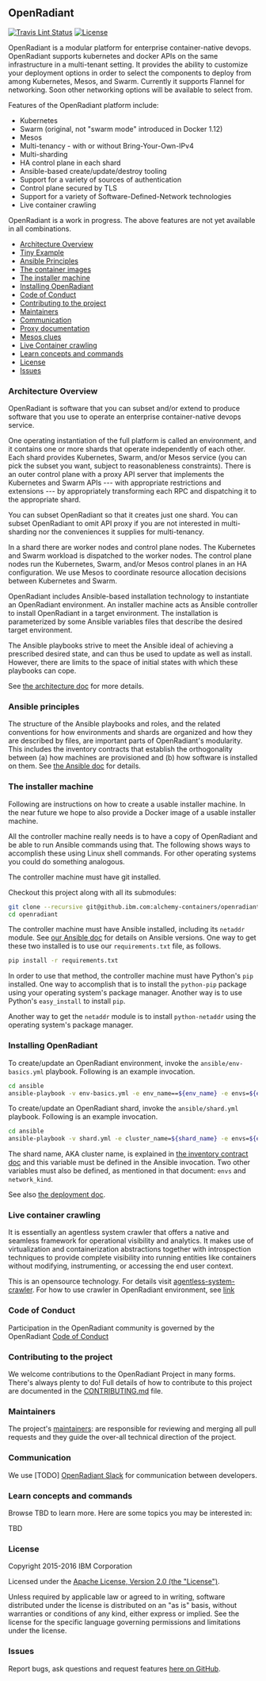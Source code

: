 ## OpenRadiant

[![Travis Lint Status](https://travis.innovate.ibm.com/alchemy-containers/openradiant.svg?token=hs5iLEHWzyL9jLf6acy1)](https://travis.innovate.ibm.com/alchemy-containers/openradiant)
[![License](https://img.shields.io/badge/license-Apache--2.0-blue.svg)](http://www.apache.org/licenses/LICENSE-2.0)

OpenRadiant is a modular platform for enterprise container-native devops. OpenRadiant supports kubernetes and docker APIs on the same infrastructure in a multi-tenant setting. It provides the ability to customize your deployment options in order to select the components to deploy from among Kubernetes, Mesos, and Swarm. Currently it supports Flannel for networking. Soon other networking options will be available to select from.

Features of the OpenRadiant platform include:
* Kubernetes
* Swarm (original, not "swarm mode" introduced in Docker 1.12)
* Mesos
* Multi-tenancy - with or without Bring-Your-Own-IPv4
* Multi-sharding
* HA control plane in each shard
* Ansible-based create/update/destroy tooling
* Support for a variety of sources of authentication
* Control plane secured by TLS
* Support for a variety of Software-Defined-Network technologies
* Live container crawling

OpenRadiant is a work in progress.  The above features are not yet
available in all combinations.

* [Architecture Overview](#architecture-overview)
* [Tiny Example](examples/tiny-example.md)
* [Ansible Principles](#ansible-principles)
* [The container images](docs/building-images.md)
* [The installer machine](#the-installer-machine)
* [Installing OpenRadiant](#installing-openradiant)
* [Code of Conduct](#code-of-conduct)
* [Contributing to the project](#contributing-to-the-project)
* [Maintainers](#maintainers)
* [Communication](#communication)
* [Proxy documentation](proxy/README.md)
* [Mesos clues](mesos-clues.md)
* [Live Container crawling](#live-container-crawling)
* [Learn concepts and commands](#learn-concepts-and-commands)
* [License](#license)
* [Issues](#issues)

### Architecture Overview

OpenRadiant is software that you can subset and/or extend to produce
software that you use to operate an enterprise container-native
devops service.

One operating instantiation of the full platform is called an
environment, and it contains one or more shards that operate
independently of each other.  Each shard provides Kubernetes, Swarm,
and/or Mesos service (you can pick the subset you want, subject to
reasonableness constraints).  There is an outer control plane with a
proxy API server that implements the Kubernetes and Swarm APIs ---
with appropriate restrictions and extensions --- by appropriately
transforming each RPC and dispatching it to the appropriate shard.

You can subset OpenRadiant so that it creates just one shard.  You can
subset OpenRadiant to omit API proxy if you are not interested in
multi-sharding nor the conveniences it supplies for multi-tenancy.

In a shard there are worker nodes and control plane nodes.  The
Kubernetes and Swarm workload is dispatched to the worker nodes.  The
control plane nodes run the Kubernetes, Swarm, and/or Mesos control
planes in an HA configuration.  We use Mesos to coordinate resource
allocation decisions between Kubernetes and Swarm.

OpenRadiant includes Ansible-based installation technology to
instantiate an OpenRadiant environment.  An installer machine acts as
Ansible controller to install OpenRadiant in a target environment.
The installation is parameterized by some Ansible variables files that
describe the desired target environment.

The Ansible playbooks strive to meet the Ansible ideal of achieving a
prescribed desired state, and can thus be used to update as well as
install.  However, there are limits to the space of initial states
with which these playbooks can cope.

See [the architecture doc](docs/architecture.md) for more details.


### Ansible principles

The structure of the Ansible playbooks and roles, and the related
conventions for how environments and shards are organized and how they
are described by files, are important parts of OpenRadiant's
modularity.  This includes the inventory contracts that establish the
orthogonality between (a) how machines are provisioned and (b) how
software is installed on them.  See [the Ansible doc](docs/ansible.md)
for details.


### The installer machine

Following are instructions on how to create a usable installer
machine.  In the near future we hope to also provide a Docker image of
a usable installer machine.

All the controller machine really needs is to have a copy of
OpenRadiant and be able to run Ansible commands using that.  The
following shows ways to accomplish these using Linux shell commands.
For other operating systems you could do something analogous.

The controller machine must have git installed.

Checkout this project along with all its submodules:

```bash
git clone --recursive git@github.ibm.com:alchemy-containers/openradiant.git
cd openradiant
```

The controller machine must have Ansible installed, including its
`netaddr` module.  See
[our Ansible doc](docs/ansible.md#ansible-versions-and-bugs-and-configuration)
for details on Ansible versions.  One way to get these two installed
is to use our `requirements.txt` file, as follows.

```bash
pip install -r requirements.txt
```

In order to use that method, the controller machine must have Python's
`pip` installed.  One way to accomplish that is to install the
`python-pip` package using your operating system's package manager.
Another way is to use Python's `easy_install` to install `pip`.

Another way to get the `netaddr` module is to install `python-netaddr`
using the operating system's package manager.


### Installing OpenRadiant

To create/update an OpenRadiant environment, invoke the `ansible/env-basics.yml`
playbook.  Following is an example invocation.

```bash
cd ansible
ansible-playbook -v env-basics.yml -e env_name==${env_name} -e envs=${envs} -e network_kind=flannel
```

To create/update an OpenRadiant shard, invoke the `ansible/shard.yml`
playbook.  Following is an example invocation.

```bash
cd ansible
ansible-playbook -v shard.yml -e cluster_name=${shard_name} -e envs=${envs} -e network_kind=flannel
```

The shard name, AKA cluster name, is explained in
[the inventory contract doc](docs/ansible.md#the-inventory-contract)
and this variable must be defined in the Ansible invocation.  Two
other variables must also be defined, as mentioned in that document:
`envs` and `network_kind`.

See also [the deployment doc](docs/deploying.md).


### Live container crawling
It is essentially an agentless system crawler that offers a
native and seamless framework for operational visibility and analytics.
It makes use of virtualization and containerization abstractions together with
introspection techniques to provide complete visibility into running entities like
containers without modifying, instrumenting, or accessing the end user context.

This is an opensource technology. For details visit [agentless-system-crawler](https://github.com/cloudviz/agentless-system-crawler).
For how to use crawler in OpenRadiant environment, see [ link ](crawler/README.md)

### Code of Conduct
Participation in the OpenRadiant community is governed by the OpenRadiant [Code of Conduct](CONDUCT.md)

### Contributing to the project
We welcome contributions to the OpenRadiant Project in many forms. There's always plenty to do! Full details of how to contribute to this project are documented in the [CONTRIBUTING.md](CONTRIBUTING.md) file.

### Maintainers
The project's [maintainers](MAINTAINERS.txt): are responsible for reviewing and merging all pull requests and they guide the over-all technical direction of the project.

### Communication
We use \[TODO] [OpenRadiant Slack](https://OpenRadiant.slack.org/) for communication between developers.

### Learn concepts and commands

Browse TBD to learn more. Here are some topics you may be
interested in:

TBD


### License

Copyright 2015-2016 IBM Corporation

Licensed under the [Apache License, Version 2.0 (the "License")](http://www.apache.org/licenses/LICENSE-2.0.html).

Unless required by applicable law or agreed to in writing, software distributed under the license is distributed on an "as is" basis, without warranties or conditions of any kind, either express or implied. See the license for the specific language governing permissions and limitations under the license.

### Issues

Report bugs, ask questions and request features [here on GitHub](../../issues).
